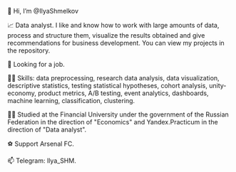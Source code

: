 👋 Hi, I’m @IlyaShmelkov

📈 Data analyst. I like and know how to work with large amounts of data, process and structure them, visualize the results obtained and give recommendations for business development. You can view my projects in the repository.

👀 Looking for a job.

👨‍💻 Skills: data preprocessing, research data analysis, data visualization, descriptive statistics, testing statistical hypotheses, cohort analysis, unity-economy, product metrics, A/B testing, event analytics, dashboards, machine learning, classification, clustering.

👨‍🎓 Studied at the Financial University under the government of the Russian Federation in the direction of "Economics" and Yandex.Practicum in the direction of "Data analyst".

⚽️ Support Arsenal FC.

📫 Telegram: Ilya_SHM.

<!---
IlyaShmelkov/IlyaShmelkov is a ✨ special ✨ repository because its `README.md` (this file) appears on your GitHub profile.
You can click the Preview link to take a look at your changes.
--->
